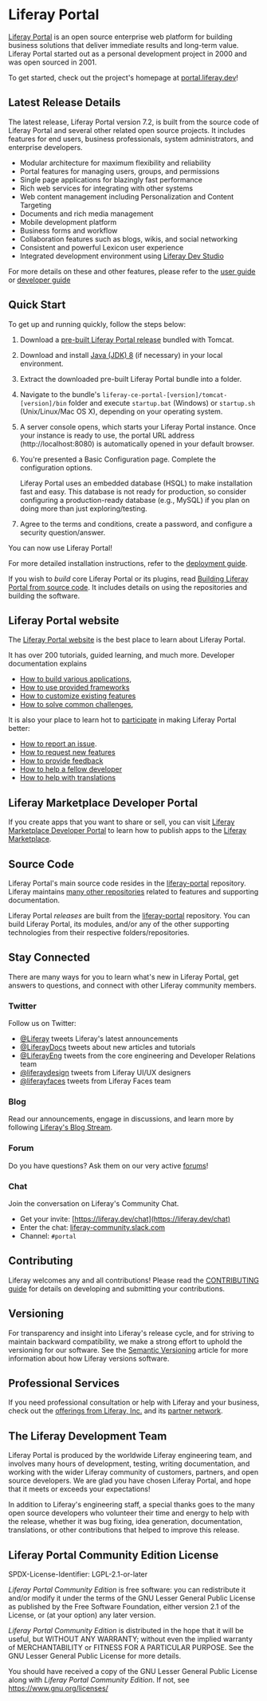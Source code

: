 # Liferay Portal

[Liferay Portal](https://portal.liferay.dev) is an
open source enterprise web platform for building business solutions that deliver
immediate results and long-term value. Liferay Portal started out as a personal
development project in 2000 and was open sourced in 2001.

To get started, check out the project's homepage at
[portal.liferay.dev](https://portal.liferay.dev)!

## Latest Release Details

The latest release, Liferay Portal version 7.2, is built from the source code of
Liferay Portal and several other related open source projects. It includes
features for end users, business professionals, system administrators, and
enterprise developers.

- Modular architecture for maximum flexibility and reliability
- Portal features for managing users, groups, and permissions
- Single page applications for blazingly fast performance
- Rich web services for integrating with other systems
- Web content management including Personalization and Content Targeting
- Documents and rich media management
- Mobile development platform
- Business forms and workflow
- Collaboration features such as blogs, wikis, and social networking
- Consistent and powerful Lexicon user experience
- Integrated development environment using
    [Liferay Dev Studio](https://liferay.dev/projects/ide)

For more details on these and other features, please refer to the
[user guide](https://portal.liferay.dev/docs/latest/user) or
[developer guide](https://portal.liferay.dev/docs/latest/dev)

## Quick Start

To get up and running quickly, follow the steps below:

1. Download a [pre-built Liferay Portal release](https://portal.liferay.dev/download)
    bundled with Tomcat.

2. Download and install
   [Java (JDK) 8](http://www.oracle.com/technetwork/java/javase/downloads/index.html)
   (if necessary) in your local environment.

3. Extract the downloaded pre-built Liferay Portal bundle into a folder.

4. Navigate to the bundle's `liferay-ce-portal-[version]/tomcat-[version]/bin`
   folder and execute `startup.bat` (Windows) or `startup.sh` (Unix/Linux/Mac OS
   X), depending on your operating system.

5. A server console opens, which starts your Liferay Portal instance. Once your
   instance is ready to use, the portal URL address (http://localhost:8080) is
   automatically opened in your default browser.

6. You're presented a Basic Configuration page. Complete the configuration
   options.

    Liferay Portal uses an embedded database (HSQL) to make installation fast
    and easy. This database is not ready for production, so consider configuring
    a production-ready database (e.g., MySQL) if you plan on doing more than
    just exploring/testing.

7. Agree to the terms and conditions, create a password, and configure a
   security question/answer.

You can now use Liferay Portal!

For more detailed installation instructions, refer to the
[deployment guide](https://portal.liferay.dev/docs/latest/deploy).

If you wish to *build* core Liferay Portal or its plugins, read
[Building Liferay Portal from source code](https://portal.liferay.dev/participate/fix-a-bug/building-liferay-source). 
It includes details on using the repositories and building the software.

## Liferay Portal website

The [Liferay Portal website](https://portal.liferay.dev) is the best place
to learn about Liferay Portal.

It has over 200 tutorials, guided learning, and much more. Developer documentation 
explains

- [How to build various applications](https://portal.liferay.dev/docs/latest/appdev),
- [How to use provided frameworks](https://portal.liferay.dev/docs/latest/frameworks)
- [How to customize existing features](https://portal.liferay.dev/docs/latest/customization)
- [How to solve common challenges](https://portal.liferay.dev/docs/latest/tutorials),

It is also your place to learn hot to [participate](https://portal.liferay.dev/participate)
in making Liferay Portal better:

- [How to report an issue](https://portal.liferay.dev/participate/feedback/report-issues).
- [How to request new features](https://portal.liferay.dev/participate/feedback/suggestions)
- [How to provide feedback](https://portal.liferay.dev/participate/continuous-feedback/overview)
- [How to help a fellow developer](https://portal.liferay.dev/participate/help-a-fellow-developer)
- [How to help with translations](https://portal.liferay.dev/participate/translate/overview)

## Liferay Marketplace Developer Portal

If you create apps that you want to share or sell, you can visit 
[Liferay Marketplace Developer Portal](https://marketplace.liferay.dev/)
to learn how to publish apps to the [Liferay Marketplace](https://web.liferay.com/marketplace).

## Source Code

Liferay Portal's main source code resides in the
[liferay-portal](https://github.com/liferay/liferay-portal) repository. Liferay
maintains [many other repositories](https://github.com/liferay) related to
features and supporting documentation.

Liferay Portal *releases* are built from the 
[liferay-portal](https://github.com/liferay/liferay-portal) repository. You can
build Liferay Portal, its modules, and/or any of the other supporting
technologies from their respective folders/repositories.

## Stay Connected

There are many ways for you to learn what's new in Liferay Portal, get answers to
questions, and connect with other Liferay community members.

### Twitter

Follow us on Twitter:

- [@Liferay](http://twitter.com/liferay) tweets Liferay's latest announcements
- [@LiferayDocs](http://twitter.com/liferaydocs) tweets about new articles and
  tutorials
- [@LiferayEng](http://twitter.com/liferayeng) tweets from the core
  engineering and Developer Relations team
- [@liferaydesign](https://twitter.com/liferaydesign) tweets from Liferay
  UI/UX designers
- [@liferayfaces](https://twitter.com/liferayfaces) tweets from Liferay Faces team

### Blog

Read our announcements, engage in discussions, and learn more by following
[Liferay's Blog Stream](https://liferay.dev/blogs).

### Forum

Do you have questions? Ask them on our very active
[forums](https://liferay.dev/forums)!

### Chat

Join the conversation on Liferay's Community Chat.

- Get your invite: [https://liferay.dev/chat](https://liferay.dev/chat)
- Enter the chat: [liferay-community.slack.com](https://liferay-community.slack.com)
- Channel: `#portal`

## Contributing

Liferay welcomes any and all contributions! Please read the
[CONTRIBUTING guide](CONTRIBUTING.markdown) for details on developing and
submitting your contributions.

## Versioning

For transparency and insight into Liferay's release cycle, and for striving to
maintain backward compatibility, we make a strong effort to uphold the
versioning for our software. See the
[Semantic Versioning](https://portal.liferay.dev/docs/latest/customization/-/knowledge_base/c/semantic-versioning)
article for more information about how Liferay versions software.

## Professional Services

If you need professional consultation or help with Liferay and your business,
check out the
[offerings from Liferay, Inc.](http://www.liferay.com/subscription-services) and
its [partner network](http://www.liferay.com/services/partners).

## The Liferay Development Team

Liferay Portal is produced by the worldwide Liferay engineering team, and
involves many hours of development, testing, writing documentation, and working
with the wider Liferay community of customers, partners, and open source
developers. We are glad you have chosen Liferay Portal, and hope that it meets
or exceeds your expectations!

In addition to Liferay's engineering staff, a special thanks goes to the many
open source developers who volunteer their time and energy to help with the
release, whether it was bug fixing, idea generation, documentation,
translations, or other contributions that helped to improve this release.

## Liferay Portal Community Edition License

SPDX-License-Identifier: LGPL-2.1-or-later

*Liferay Portal Community Edition* is free software: you can redistribute it and/or modify it under the terms of the GNU Lesser General Public License as published by the Free Software Foundation, either version 2.1 of the License, or (at your option) any later version.

*Liferay Portal Community Edition* is distributed in the hope that it will be useful, but WITHOUT ANY WARRANTY; without even the implied warranty of MERCHANTABILITY or FITNESS FOR A PARTICULAR PURPOSE.  See the GNU Lesser General Public License for more details.

You should have received a copy of the GNU Lesser General Public License along with *Liferay Portal Community Edition*.  If not, see [<https://www.gnu.org/licenses/>](https://www.gnu.org/licenses/)